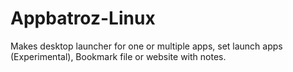 # Appbatroz-Linux
Makes desktop launcher for one or multiple apps, set launch apps (Experimental), Bookmark file or website with notes.

